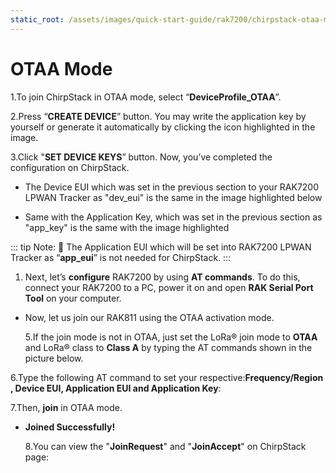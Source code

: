 ```yaml
---
static_root: /assets/images/quick-start-guide/rak7200/chirpstack-otaa-mode
---
```


# OTAA Mode

1.To join ChirpStack in OTAA mode, select “**DeviceProfile_OTAA**”.

<rk-img
  :src="`${$frontmatter.static_root}/kawrl7csak1rbgnaiz1z.png`"
  width="100%"
  figure-number="1"
  caption="Selecting OTAA Activation Mode in ChirpStack"
/>

2.Press “**CREATE DEVICE**” button. You may write the application key by yourself or generate it automatically by clicking the icon highlighted in the image.

<rk-img
  :src="`${$frontmatter.static_root}/phw8fn5ram1ubek2lvy8.png`"
  width="100%"
  figure-number="2"
  caption="Application Key Generation"
/>

3.Click "**SET DEVICE KEYS**” button. Now, you’ve completed the configuration on ChirpStack.

- The Device EUI which was set in the previous section to your RAK7200 LPWAN Tracker as "dev_eui" is the same in the image highlighted below

<rk-img
  :src="`${$frontmatter.static_root}/alsltdv3wmn3p36miqza.png`"
  width="100%"
  figure-number="3"
  caption="Device EUI Code"
/>

- Same with the Application Key, which was set in the previous section as "app_key" is the same with the image highlighted

<rk-img
  :src="`${$frontmatter.static_root}/co3zrd6p0w04agsyl5jw.png`"
  width="100%"
  figure-number="4"
  caption="Application Key LoRaWAN®"
/>

::: tip Note:
:pencil: The Application EUI which will be set into RAK7200 LPWAN Tracker as “**app_eui**” is not needed for ChirpStack.
:::

1. Next, let’s **configure** RAK7200 by using **AT commands**. To do this, connect your RAK7200 to a PC, power it on and open **RAK Serial Port Tool** on your computer.

<rk-img
  :src="`${$frontmatter.static_root}/ah9sepdjjxtslo8od3ia.jpg`"
  width="60%"
  figure-number="5"
  caption="RAK Serial Port Tool"
/>

- Now, let us join our RAK811 using the OTAA activation mode.

  5.If the join mode is not in OTAA, just set the LoRa® join mode to **OTAA** and LoRa® class to **Class A** by typing the AT commands shown in the picture below.

<rk-img
  :src="`${$frontmatter.static_root}/ivwhtrkjbeohwhwjykhl.jpg`"
  width="100%"
  figure-number="6"
  caption="Setting of LoRaWAN® mode and class"
/>

6.Type the following AT command to set your respective:**Frequency/Region , Device EUI, Application EUI and Application Key**:

<rk-img
  :src="`${$frontmatter.static_root}/p01bw0hgxxgk4rpm5g1z.jpg`"
  width="100%"
  figure-number="7"
  caption="Setting of Frequency and Device EUI"
/>

<rk-img
  :src="`${$frontmatter.static_root}/pphvpa2fnsvazlrsryiz.jpg`"
  width="100%"
  figure-number="8"
  caption="Setting of Application EUI and Key"
/>

7.Then, **join** in OTAA mode.

<rk-img
  :src="`${$frontmatter.static_root}/wmzhsi9rjkdkpykwdfyx.jpg`"
  width="60%"
  figure-number="9"
  caption="Joining in OTAA"
/>

- **Joined Successfully!**

  8.You can view the "**JoinRequest**" and "**JoinAccept**" on ChirpStack page:

<rk-img
  :src="`${$frontmatter.static_root}/ee75imnp4eeilgyx15ju.png`"
  width="100%"
  figure-number="10"
  caption="Join Request of the Device in the ChirpStack"
/>
